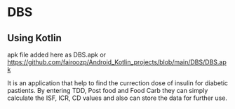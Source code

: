 # DBS

## Using Kotlin

apk file added here as DBS.apk or https://github.com/fairoozp/Android_Kotlin_projects/blob/main/DBS/DBS.apk

It is an application that help to find the currection dose of insulin for diabetic pastients. 
By entering TDD, Post food and Food Carb they can simply calculate the ISF, ICR, CD values and also can store the data for further use. 
